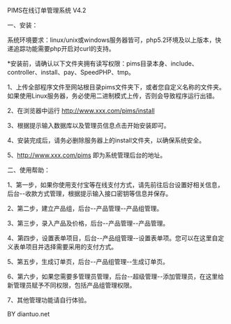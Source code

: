 PIMS在线订单管理系统 V4.2

一、安装：

系统环境要求：linux/unix或windows服务器皆可，php5.2环境及以上版本，快递追踪功能需要php开启对curl的支持。

*安装前，请确认以下文件夹拥有读写权限：pims目录本身、include、controller、install、pay、SpeedPHP、tmp。

1、上传全部程序文件至网站根目录pims文件夹下，或者您自定义名称的文件夹。如果使用Linux服务器，务必使用二进制模式上传，否则会导致程序运行出错。

2、在浏览器中运行 http://www.xxx.com/pims/install

3、根据提示输入数据库以及管理员信息点击开始安装即可。

4、安装完成后，请务必删除服务器上的install文件夹，以确保系统安全。

5、http://www.xxx.com/pims 即为系统管理后台的地址。


二、使用帮助：

1、第一步，如果你使用支付宝等在线支付方式，请先前往后台设置好相关信息，后台--收款方式管理，根据提示输入接口密钥等信息并保存。

2、第二步，建立产品组，后台--产品管理--产品组管理。

3、第三步，录入产品及价格，后台--产品管理--产品管理。

4、第四步，设置表单项目，后台--产品组管理--设置表单项。您可以在这里自定义表单项目并选择需要采用的支付方式。

5、第五步，生成订单页，后台--产品组管理--生成订单页。

6、第六步，如果您需要多管理员管理，后台--超级管理--添加管理员，在这里给新管理员赋予不同权限，包括产品组管理权限。

7、其他管理功能请自行体验。

BY diantuo.net
